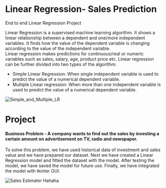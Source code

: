 # Linear Regression- Sales Prediction
End to end Linear Regression Project

Linear Regression is a supervised machine learning algorithm. 
It shows a linear relationship between a dependent and one/more independent variables. It finds how the value of the dependent variable is changing according to the value of the independent variable.  
Linear regression makes predictions for continuous/real or numeric variables such as sales, salary, age, product price etc.
Linear regression can be further divided into two types of the algorithm:
-	Simple Linear Regression: When single independent variable is used to predict the value of a numerical dependent variable.
-	Multiple Linear regression: When more than one independent variable is used to predict the value of a numerical dependent variable. 

![Simple_and_Multiple_LR](https://user-images.githubusercontent.com/77183445/108728597-c1d8a900-754f-11eb-93b9-af3740873240.png)

# Project
#### Business Problem - A company wants to find out the sales by investing a certain amount on advertisement on TV, radio and newspaper. 

To solve this problem, we have used historical data of investment and sales value and we have prepared our dataset.
Next we have created a Linear Regression model and fitted the dataset with the model. 
After testing the model, we have saved the model for future use. 
Finally, we have integrated the model with tkinter GUI.

![Sales Estimater](https://user-images.githubusercontent.com/77183445/108729554-a8842c80-7550-11eb-8319-1e9611c9e8ec.png)
Hahaha
